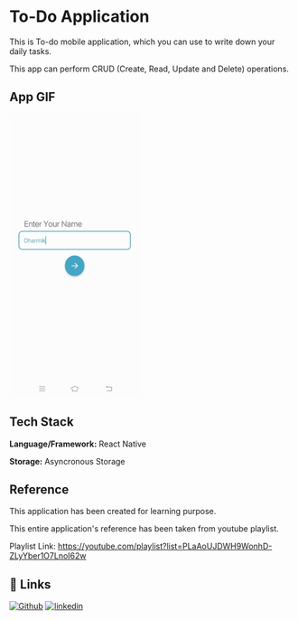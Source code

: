 
# To-Do Application

This is To-do mobile application, which you can use to write down your daily tasks. 

This app can perform CRUD (Create, Read, Update and Delete) operations. 


## App GIF
<img src="https://github.com/DharmikPansuriya/ToDo-App/blob/master/screenshots/Gif.gif" width="231" height="500"/>

## Tech Stack

**Language/Framework:** React Native

**Storage:** Asyncronous Storage


## Reference
This application has been created for learning purpose.

This entire application's reference has been taken from youtube playlist.

Playlist Link: https://youtube.com/playlist?list=PLaAoUJDWH9WonhD-ZLyYber1O7LnoI62w
## 🔗 Links
[![Github](https://img.shields.io/badge/github-000?style=for-the-badge&logo=ko-fi&logoColor=white)](https://github.com/DharmikPansuriya/)
[![linkedin](https://img.shields.io/badge/linkedin-0A66C2?style=for-the-badge&logo=linkedin&logoColor=white)](https://www.linkedin.com/in/dharmikpansuriya/)

